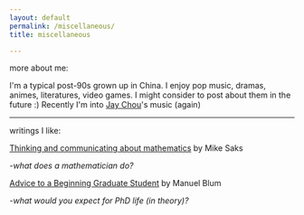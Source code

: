 ```yaml
---
layout: default  
permalink: /miscellaneous/  
title: miscellaneous  

---
```

more about me:

I'm a typical post-90s grown up in China. I enjoy pop music, dramas, animes, literatures, video games. I might consider to post about them in the future :) Recently I'm into [Jay Chou](https://en.wikipedia.org/wiki/Jay_Chou)'s music (again) 

---

writings I like:

 [Thinking and communicating about mathematics](https://sites.math.rutgers.edu/~saks/300S/Part1.pdf) by Mike Saks  

*-what does a mathematician do?*

 [Advice to a Beginning Graduate Student](https://www.cs.cmu.edu/~mblum/research/pdf/grad.html) by Manuel Blum

*-what would you expect for PhD life (in theory)?*
